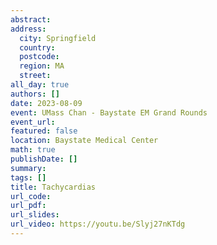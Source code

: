 ```yaml
---
abstract: 
address:
  city: Springfield
  country:
  postcode: 
  region: MA
  street: 
all_day: true
authors: []
date: 2023-08-09
event: UMass Chan - Baystate EM Grand Rounds
event_url: 
featured: false
location: Baystate Medical Center
math: true
publishDate: []
summary: 
tags: []
title: Tachycardias
url_code: 
url_pdf: 
url_slides: 
url_video: https://youtu.be/Slyj27nKTdg
---
```

